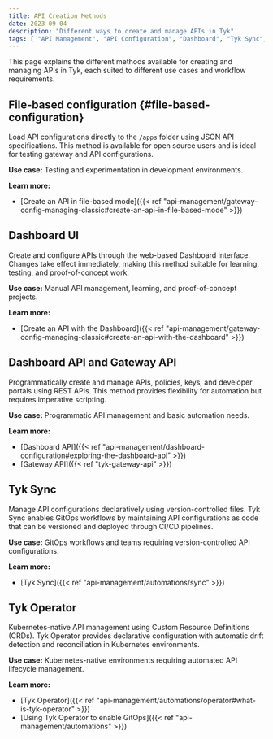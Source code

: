 ```yaml
---
title: API Creation Methods
date: 2023-09-04
description: "Different ways to create and manage APIs in Tyk"
tags: [ "API Management", "API Configuration", "Dashboard", "Tyk Sync", "Tyk Operator" ]
---
```


This page explains the different methods available for creating and managing APIs in Tyk, each suited to different use cases and workflow requirements.

## File-based configuration {#file-based-configuration}

Load API configurations directly to the `/apps` folder using JSON API specifications. This method is available for open source users and is ideal for testing gateway and API configurations.

**Use case:** Testing and experimentation in development environments.

**Learn more:**
* [Create an API in file-based mode]({{< ref "api-management/gateway-config-managing-classic#create-an-api-in-file-based-mode" >}})

## Dashboard UI

Create and configure APIs through the web-based Dashboard interface. Changes take effect immediately, making this method suitable for learning, testing, and proof-of-concept work.

**Use case:** Manual API management, learning, and proof-of-concept projects.

**Learn more:**
* [Create an API with the Dashboard]({{< ref "api-management/gateway-config-managing-classic#create-an-api-with-the-dashboard" >}})

## Dashboard API and Gateway API

Programmatically create and manage APIs, policies, keys, and developer portals using REST APIs. This method provides flexibility for automation but requires imperative scripting.

**Use case:** Programmatic API management and basic automation needs.

**Learn more:**
- [Dashboard API]({{< ref "api-management/dashboard-configuration#exploring-the-dashboard-api" >}})
- [Gateway API]({{< ref "tyk-gateway-api" >}})

## Tyk Sync

Manage API configurations declaratively using version-controlled files. Tyk Sync enables GitOps workflows by maintaining API configurations as code that can be versioned and deployed through CI/CD pipelines.

**Use case:** GitOps workflows and teams requiring version-controlled API configurations.

**Learn more:**
- [Tyk Sync]({{< ref "api-management/automations/sync" >}})

## Tyk Operator

Kubernetes-native API management using Custom Resource Definitions (CRDs). Tyk Operator provides declarative configuration with automatic drift detection and reconciliation in Kubernetes environments.

**Use case:** Kubernetes-native environments requiring automated API lifecycle management.

**Learn more:**
- [Tyk Operator]({{< ref "api-management/automations/operator#what-is-tyk-operator" >}})
- [Using Tyk Operator to enable GitOps]({{< ref "api-management/automations" >}})
